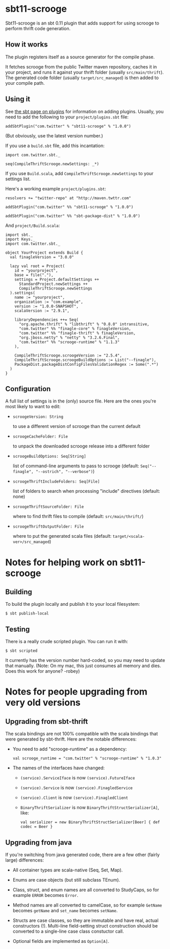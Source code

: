 # sbt11-scrooge

Sbt11-scrooge is an sbt 0.11 plugin that adds support for using scrooge to
perform thrift code generation.

## How it works

The plugin registers itself as a source generator for the compile phase.

It fetches scrooge from the public Twitter maven repository, caches it in your
project, and runs it against your thrift folder (usually `src/main/thrift`).
The generated code folder (usually `target/src_managed`) is then added to your
compile path.

## Using it

See [the sbt page on plugins](https://github.com/harrah/xsbt/wiki/Plugins) for
information on adding plugins. Usually, you need to add the following to your
`project/plugins.sbt` file:

    addSbtPlugin("com.twitter" % "sbt11-scrooge" % "1.0.0")

(But obviously, use the latest version number.)

If you use a `build.sbt` file, add this incantation:

    import com.twitter.sbt._

    seq(CompileThriftScrooge.newSettings: _*)

If you use `Build.scala`, add `CompileThriftScrooge.newSettings` to your
settings list.

Here's a working example `project/plugins.sbt`:

    resolvers += "twitter-repo" at "http://maven.twttr.com"
    
    addSbtPlugin("com.twitter" %% "sbt11-scrooge" % "1.0.0")
    
    addSbtPlugin("com.twitter" %% "sbt-package-dist" % "1.0.0")

And `project/Build.scala`:

    import sbt._
    import Keys._
    import com.twitter.sbt._
    
    object YourProject extends Build {
      val finagleVersion = "3.0.0"
    
      lazy val root = Project(
        id = "yourproject",
        base = file("."),
        settings = Project.defaultSettings ++
          StandardProject.newSettings ++
          CompileThriftScrooge.newSettings
      ).settings(
        name := "yourproject",
        organization := "com.example",
        version := "1.0.0-SNAPSHOT",
        scalaVersion := "2.9.1",
        
        libraryDependencies ++= Seq(
          "org.apache.thrift" % "libthrift" % "0.8.0" intransitive,
          "com.twitter" %% "finagle-core" % finagleVersion,
          "com.twitter" %% "finagle-thrift" % finagleVersion,
          "org.jboss.netty" % "netty" % "3.2.6.Final",
          "com.twitter" %% "scrooge-runtime" % "1.1.3"
        ),
        
        CompileThriftScrooge.scroogeVersion := "2.5.4",
        CompileThriftScrooge.scroogeBuildOptions := List("--finagle"),
        PackageDist.packageDistConfigFilesValidationRegex := Some(".*")
      )
    }
  

## Configuration

A full list of settings is in the (only) source file. Here are the ones you're
most likely to want to edit:

- `scroogeVersion: String`

  to use a different version of scrooge than the current default

- `scroogeCacheFolder: File`

  to unpack the downloaded scrooge release into a different folder

- `scroogeBuildOptions: Seq[String]`

  list of command-line arguments to pass to scrooge (default:
  `Seq("--finagle", "--ostrich", "--verbose")`)

- `scroogeThriftIncludeFolders: Seq[File]`

  list of folders to search when processing "include" directives (default: none)

- `scroogeThriftSourceFolder: File`

  where to find thrift files to compile (default: `src/main/thrift/`)

- `scroogeThriftOutputFolder: File`

  where to put the generated scala files (default: `target/<scala-ver>/src_managed`)


# Notes for helping work on sbt11-scrooge

## Building

To build the plugin locally and publish it to your local filesystem:

    $ sbt publish-local

## Testing

There is a really crude scripted plugin. You can run it with:

    $ sbt scripted

It currently has the version number hard-coded, so you may need to update that
manually. (Note: On my mac, this just consumes all memory and dies. Does this
work for anyone? -robey)


# Notes for people upgrading from very old versions

## Upgrading from sbt-thrift

The scala bindings are not 100% compatible with the scala bindings that were
generated by sbt-thrift. Here are the notable differences:

- You need to add "scrooge-runtime" as a dependency:

    `val scrooge_runtime = "com.twitter" % "scrooge-runtime" % "1.0.3"`

- The names of the interfaces have changed:

  - `(service).ServiceIface` is now `(service).FutureIface`

  - `(service).Service` is now `(service).FinagledService`

  - `(service).Client` is now `(service).FinagledClient`

  - `BinaryThriftSerializer` is now `BinaryThriftStructSerializer[A]`, like:

      `val serializer = new BinaryThriftStructSerializer[Beer] { def codec = Beer }`

## Upgrading from java

If you're switching from java generated code, there are a few other (fairly
large) differences:

- All container types are scala-native (Seq, Set, Map).

- Enums are case objects (but still subclass TEnum).

- Class, struct, and enum names are all converted to StudyCaps, so for
  example `ERROR` becomes `Error`.

- Method names are all converted to camelCase, so for example `GetName`
  becomes `getName` and `set_name` becomes `setName`.

- Structs are case classes, so they are immutable and have real, actual
  constructors (!). Multi-line field-setting struct construction should be
  converted to a single-line case class constuctor call.

- Optional fields are implemented as `Option[A]`.
